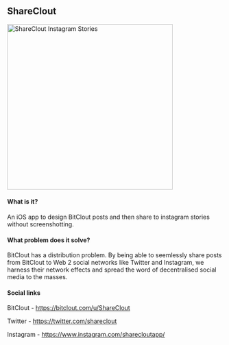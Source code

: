 ## ShareClout 

<img width="386" alt="ShareClout Instagram Stories" src="https://user-images.githubusercontent.com/83912435/130325297-f7bfb11d-2689-4d4e-8940-3100a487bb29.png">

#### What is it?
An iOS app to design BitClout posts and then share to instagram stories without screenshotting.

#### What problem does it solve?
BitClout has a distribution problem. 
By being able to seemlessly share posts from BitClout to Web 2 social networks like Twitter and Instagram, we harness their network effects and spread the word of decentralised social media to the masses. 

#### Social links
BitClout - https://bitclout.com/u/ShareClout


Twitter - https://twitter.com/shareclout


Instagram - https://www.instagram.com/sharecloutapp/
